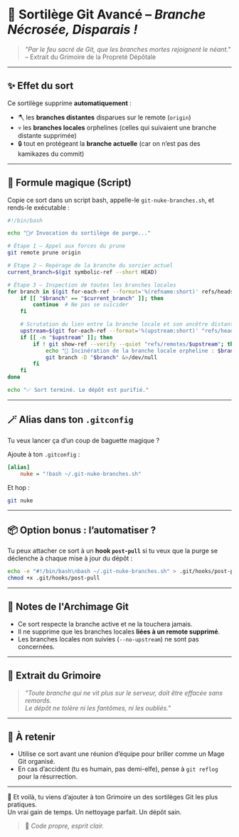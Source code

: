 # 🧙 Sortilège Git Avancé – *Branche Nécrosée, Disparais !*

> *"Par le feu sacré de Git, que les branches mortes rejoignent le néant."*  
> – Extrait du Grimoire de la Propreté Dépôtale

---

## ✨ Effet du sort

Ce sortilège supprime **automatiquement** :

- 🪓 les **branches distantes** disparues sur le remote (`origin`)  
- 💀 les **branches locales** orphelines (celles qui suivaient une branche distante supprimée)  
- 🔒 tout en protégeant la **branche actuelle** (car on n’est pas des kamikazes du commit)

---

## 📜 Formule magique (Script)

Copie ce sort dans un script bash, appelle-le `git-nuke-branches.sh`, et rends-le exécutable :

```bash
#!/bin/bash

echo "🧙‍♂️ Invocation du sortilège de purge..."

# Étape 1 – Appel aux forces du prune
git remote prune origin

# Étape 2 – Repérage de la branche du sorcier actuel
current_branch=$(git symbolic-ref --short HEAD)

# Étape 3 – Inspection de toutes les branches locales
for branch in $(git for-each-ref --format='%(refname:short)' refs/heads/); do
    if [[ "$branch" == "$current_branch" ]]; then
        continue  # Ne pas se suicider
    fi

    # Scrutation du lien entre la branche locale et son ancêtre distant
    upstream=$(git for-each-ref --format='%(upstream:short)' "refs/heads/$branch")
    if [[ -n "$upstream" ]]; then
        if ! git show-ref --verify --quiet "refs/remotes/$upstream"; then
            echo "💨 Incinération de la branche locale orpheline : $branch (anciennement $upstream)"
            git branch -D "$branch" &>/dev/null
        fi
    fi
done

echo "✅ Sort terminé. Le dépôt est purifié."
```

---

## 🪄 Alias dans ton `.gitconfig`

Tu veux lancer ça d’un coup de baguette magique ?

Ajoute à ton `.gitconfig` :

```ini
[alias]
    nuke = "!bash ~/.git-nuke-branches.sh"
```

Et hop :

```bash
git nuke
```

---

## 📦 Option bonus : l’automatiser ?

Tu peux attacher ce sort à un **hook `post-pull`** si tu veux que la purge se déclenche à chaque mise à jour du dépôt :

```bash
echo -e "#!/bin/bash\nbash ~/.git-nuke-branches.sh" > .git/hooks/post-pull
chmod +x .git/hooks/post-pull
```

---

## 🧠 Notes de l'Archimage Git

- Ce sort respecte la branche active et ne la touchera jamais.
- Il ne supprime que les branches locales **liées à un remote supprimé**.
- Les branches locales non suivies (`--no-upstream`) ne sont pas concernées.

---

## 📖 Extrait du Grimoire

> *"Toute branche qui ne vit plus sur le serveur, doit être effacée sans remords.  
> Le dépôt ne tolère ni les fantômes, ni les oubliés."*

---

## 🧤 À retenir

- Utilise ce sort avant une réunion d’équipe pour briller comme un Mage Git organisé.
- En cas d’accident (tu es humain, pas demi-elfe), pense à `git reflog` pour la résurrection.

---

🎩 Et voilà, tu viens d’ajouter à ton Grimoire un des sortilèges Git les plus pratiques.  
Un vrai gain de temps. Un nettoyage parfait. Un dépôt sain.

> 🧙 *Code propre, esprit clair.*
